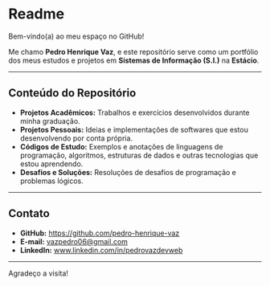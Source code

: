 # Readme

Bem-vindo(a) ao meu espaço no GitHub!

Me chamo **Pedro Henrique Vaz**, e este repositório serve como um portfólio dos meus estudos e projetos em **Sistemas de Informação (S.I.)** na **Estácio**.

---

## Conteúdo do Repositório

* **Projetos Acadêmicos:** Trabalhos e exercícios desenvolvidos durante minha graduação.
* **Projetos Pessoais:** Ideias e implementações de softwares que estou desenvolvendo por conta própria.
* **Códigos de Estudo:** Exemplos e anotações de linguagens de programação, algoritmos, estruturas de dados e outras tecnologias que estou aprendendo.
* **Desafios e Soluções:** Resoluções de desafios de programação e problemas lógicos.

---

## Contato

* **GitHub:** https://github.com/pedro-henrique-vaz
* **E-mail:** vazpedro06@gmail.com
* **LinkedIn:** www.linkedin.com/in/pedrovazdevweb

---

Agradeço a visita!
